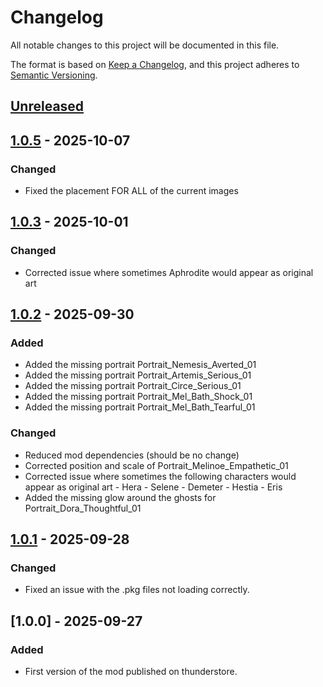 # Changelog

All notable changes to this project will be documented in this file.

The format is based on [Keep a Changelog](https://keepachangelog.com/en/1.1.0/),
and this project adheres to [Semantic Versioning](https://semver.org/spec/v2.0.0.html).

## [Unreleased]

## [1.0.5] - 2025-10-07

### Changed

- Fixed the placement FOR ALL of the current images

## [1.0.3] - 2025-10-01

### Changed

- Corrected issue where sometimes Aphrodite would appear as original art

## [1.0.2] - 2025-09-30

### Added

- Added the missing portrait Portrait_Nemesis_Averted_01
- Added the missing portrait Portrait_Artemis_Serious_01
- Added the missing portrait Portrait_Circe_Serious_01
- Added the missing portrait Portrait_Mel_Bath_Shock_01
- Added the missing portrait Portrait_Mel_Bath_Tearful_01

### Changed

- Reduced mod dependencies (should be no change)
- Corrected position and scale of Portrait_Melinoe_Empathetic_01
- Corrected issue where sometimes the following characters would appear as original art
  		\- Hera
  		\- Selene
  		\- Demeter
  		\- Hestia
  		\- Eris
- Added the missing glow around the ghosts for Portrait_Dora_Thoughtful_01

## [1.0.1] - 2025-09-28

### Changed

- Fixed an issue with the .pkg files not loading correctly.

## [1.0.0] - 2025-09-27

### Added

- First version of the mod published on thunderstore.

[unreleased]: https://github.com/Kuipo/Hades2-NSFW-Resprite/compare/1.0.5...HEAD
[1.0.5]: https://github.com/Kuipo/Hades2-NSFW-Resprite/compare/1.0.3...1.0.5
[1.0.3]: https://github.com/Kuipo/Hades2-NSFW-Resprite/compare/1.0.2...1.0.3
[1.0.2]: https://github.com/Kuipo/Hades2-NSFW-Resprite/compare/1.0.1...1.0.2
[1.0.1]: https://github.com/Kuipo/Hades2-NSFW-Resprite/compare/b453fe1f3ed0eb64f1ae7136be7d530a288fd7b9...1.0.1
